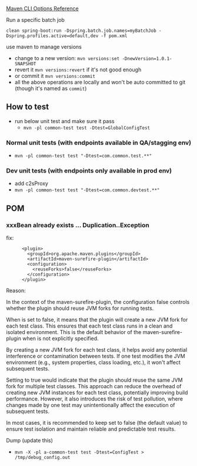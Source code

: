 [Maven CLI Options Reference](https://maven.apache.org/ref/3.6.3/maven-embedder/cli.html)

Run a specific batch job
```
clean spring-boot:run -Dspring.batch.job.names=myBatchJob -Dspring.profiles.active=default,dev -f pom.xml
```

use maven to manage versions
- change to a new version: `mvn versions:set -DnewVersion=1.0.1-SNAPSHOT`
- revert it `mvn versions:revert` if it's not good enough
- or commit it `mvn versions:commit`
- all the above operations are locally and won't be auto committed to git (though it's named as `commit`)

## How to test
- run below unit test and make sure it pass
  - `mvn -pl common-test test -Dtest=GlobalConfigTest`
### Normal unit tests (with endpoints available in QA/stagging env)
- `mvn -pl common-test test "-Dtest=com.common.test.**"`
### Dev unit tests (with endpoints only available in prod env)
- add c2sProxy
- `mvn -pl common-test test "-Dtest=com.common.devtest.**"`


## POM
### xxxBean already exists ... Duplication..Exception
fix:
```
      <plugin>
        <groupId>org.apache.maven.plugins</groupId>
        <artifactId>maven-surefire-plugin</artifactId>
        <configuration>
          <reuseForks>false</reuseForks>
        </configuration>
      </plugin>
```
Reason:

In the context of the maven-surefire-plugin, the configuration <reuseForks>false</reuseForks> controls whether the plugin should reuse JVM forks for running tests.

When <reuseForks> is set to false, it means that the plugin will create a new JVM fork for each test class. This ensures that each test class runs in a clean and isolated environment. This is the default behavior of the maven-surefire-plugin when <reuseForks> is not explicitly specified.

By creating a new JVM fork for each test class, it helps avoid any potential interference or contamination between tests. If one test modifies the JVM environment (e.g., system properties, class loading, etc.), it won't affect subsequent tests.

Setting <reuseForks> to true would indicate that the plugin should reuse the same JVM fork for multiple test classes. This approach can reduce the overhead of creating new JVM instances for each test class, potentially improving build performance. However, it also introduces the risk of test pollution, where changes made by one test may unintentionally affect the execution of subsequent tests.

In most cases, it is recommended to keep <reuseForks> set to false (the default value) to ensure test isolation and maintain reliable and predictable test results.

Dump (update this)
- `mvn -X -pl a-common-test test -Dtest=ConfigTest > /tmp/debug_config.out`
